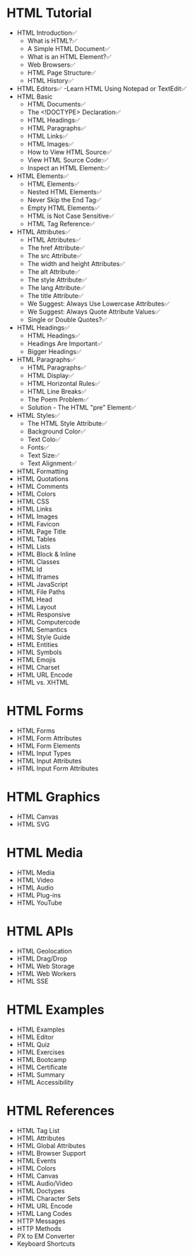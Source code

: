 # HTML Tutorial

- HTML Introduction✅
  - What is HTML?✅
  - A Simple HTML Document✅
  - What is an HTML Element?✅
  - Web Browsers✅
  - HTML Page Structure✅
  - HTML History✅
- HTML Editors✅
  -Learn HTML Using Notepad or TextEdit✅
- HTML Basic
  - HTML Documents✅
  - The <!DOCTYPE> Declaration✅
  - HTML Headings✅
  - HTML Paragraphs✅
  - HTML Links✅
  - HTML Images✅
  - How to View HTML Source✅ 
  - View HTML Source Code:✅ 
  - Inspect an HTML Element:✅
- HTML Elements✅
  - HTML Elements✅
  - Nested HTML Elements✅
  - Never Skip the End Tag✅
  - Empty HTML Elements✅
  - HTML is Not Case Sensitive✅
  - HTML Tag Reference✅
- HTML Attributes✅
  - HTML Attributes✅
  - The href Attribute✅
  - The src Attribute✅
  - The width and height Attributes✅
  - The alt Attribute✅
  - The style Attribute✅
  - The lang Attribute✅
  - The title Attribute✅
  - We Suggest: Always Use Lowercase Attributes✅
  - We Suggest: Always Quote Attribute Values✅
  - Single or Double Quotes?✅
- HTML Headings✅
  - HTML Headings✅
  - Headings Are Important✅
  - Bigger Headings✅
- HTML Paragraphs✅
  - HTML Paragraphs✅
  - HTML Display✅
  - HTML Horizontal Rules✅
  - HTML Line Breaks✅
  - The Poem Problem✅
  - Solution - The HTML "pre" Element✅
- HTML Styles✅
  - The HTML Style Attribute✅
  - Background Color✅
  - Text Colo✅
  - Fonts✅
  - Text Size✅
  - Text Alignment✅
- HTML Formatting
- HTML Quotations
- HTML Comments
- HTML Colors
- HTML CSS
- HTML Links
- HTML Images
- HTML Favicon
- HTML Page Title
- HTML Tables
- HTML Lists
- HTML Block & Inline
- HTML Classes
- HTML Id
- HTML Iframes
- HTML JavaScript
- HTML File Paths
- HTML Head
- HTML Layout
- HTML Responsive
- HTML Computercode
- HTML Semantics
- HTML Style Guide
- HTML Entities
- HTML Symbols
- HTML Emojis
- HTML Charset
- HTML URL Encode
- HTML vs. XHTML

# HTML Forms

- HTML Forms
- HTML Form Attributes
- HTML Form Elements
- HTML Input Types
- HTML Input Attributes
- HTML Input Form Attributes

# HTML Graphics

- HTML Canvas
- HTML SVG

# HTML Media

- HTML Media
- HTML Video
- HTML Audio
- HTML Plug-ins
- HTML YouTube

# HTML APIs

- HTML Geolocation
- HTML Drag/Drop
- HTML Web Storage
- HTML Web Workers
- HTML SSE

# HTML Examples

- HTML Examples
- HTML Editor
- HTML Quiz
- HTML Exercises
- HTML Bootcamp
- HTML Certificate
- HTML Summary
- HTML Accessibility

# HTML References

- HTML Tag List
- HTML Attributes
- HTML Global Attributes
- HTML Browser Support
- HTML Events
- HTML Colors
- HTML Canvas
- HTML Audio/Video
- HTML Doctypes
- HTML Character Sets
- HTML URL Encode
- HTML Lang Codes
- HTTP Messages
- HTTP Methods
- PX to EM Converter
- Keyboard Shortcuts
